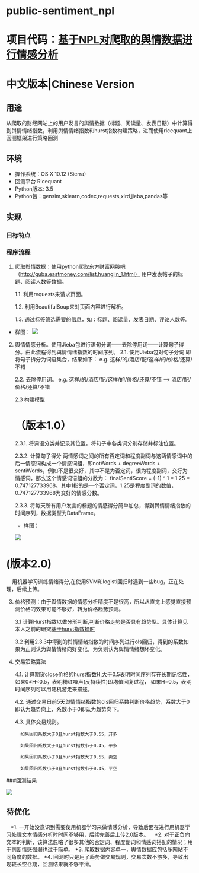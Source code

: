 # public-sentiment_npl
# 项目代码：[基于NPL对爬取的舆情数据进行情感分析](https://www.ricequant.com/community/topic/3339/)
# 中文版本|Chinese Version

## 用途

从爬取的财经网站上的用户发言的舆情数据（标题、阅读量、发表日期）中计算得到舆情情绪指数，利用舆情情绪指数和hurst指数构建策略，进而使用ricequant上回测框架进行策略回测

## 环境

* 操作系统：OS X 10.12 (Sierra) 
* 回测平台 Ricequant
* Python版本: 3.5
* Python包：gensim,sklearn,codec,requests,xlrd,jieba,pandas等

## 实现

### 目标特点


### 程序流程

1. 爬取舆情数据：使用python爬取东方财富网股吧（http://guba.eastmoney.com/list,huangjin_1.html） 用户发表帖子的标题、阅读人数等数据。

    1.1. 利用requests来请求页面。
  
    1.2. 利用BeautifulSoup来对页面内容进行解析。
  
    1.3. 通过标签筛选需要的信息，如：标题、阅读量、发表日期、评论人数等。
    
  * 样图：
  ![](http://i1.piimg.com/588926/4496c7b59e586ef2.jpg)
2. 舆情情感分析。使用Jieba包进行语句分词——去除停用词——计算句子得分。由此流程得到舆情情绪指数的时间序列。
    2.1. 使用Jieba包对句子分词 即将句子拆分为词语集合，结果如下：
        e.g. 这样/的/酒店/配/这样/的/价格/还算/不错
        
    2.2. 去除停用词。 e.g. 这样/的/酒店/配/这样/的/价格/还算/不错
                    --> 酒店/配/价格/还算/不错
                  
    2.3 构建模型 
      # （版本1.0）
  
      2.3.1. 将词语分类并记录其位置，将句子中各类词分别存储并标注位置。
    
      2.3.2. 计算句子得分 两情感词之间的所有否定词和程度副词与这两情感词中的后一情感词构成一个情感词组，即notWords + degreeWords + sentiWords，例如不是很交好，其中不是为否定词，很为程度副词，交好为情感词，那么这个情感词语组的分数为：
finalSentiScore = (-1) ^ 1 * 1.25 * 0.747127733968。其中1指的是一个否定词，1.25是程度副词的数值，0.747127733968为交好的情感分数。

      2.3.3. 将每天所有用户发言的标题的情感得分简单加总，得到舆情情绪指数的时间序列，数据类型为DataFrame。
      

    
    * 样图：
    
    ![](http://i2.muimg.com/588926/849cbc3fe8cd28b9.jpg)
   
  #  (版本2.0)
      
     用机器学习训练情绪得分,在使用SVM和logisti回归时遇到一些bug，正在处理，后续上传。
     
3. 价格预测：由于舆情数据的情感分析精度不是很高，所以从直觉上感觉直接预测价格的效果可能不够好，转为价格趋势预测。

    3.1 计算Hurst指数以做分形判断,判断价格走势是否具有趋势型。具体计算见本人之前的研究[基于hurst指数择时](https://www.ricequant.com/community/topic/2263/)
    
    3.2 利用2.3.3中得到的舆情情绪指数的时间序列进行ols回归，得到的系数如果为正则认为舆情情绪向好变化，为负则认为舆情情绪想坏变化。
    
4. 交易策略算法

    4.1. 计算期货close价格的hurst指数H,大于0.5表明时间序列存在长期记忆性，如果0≤H<0.5，表明粉红噪声(反持续性)即均值回复过程， 如果H=0.5，表明时间序列可以用随机游走来描述。
    
    4.2. 通过交易日前5天舆情情绪指数的ols回归系数判断价格趋势，系数大于0即认为趋势向上，系数小于0即认为趋势向下。
    
    4.3. 具体交易规则。
    
         如果回归系数大于0且hurst指数大于0.55，开多

         如果回归系数大于0且hurst指数小于0.45，平多

         如果回归系数小于0且hurst指数大于0.55，卖空

         如果回归系数小于0且hurst指数小于0.45，平空

###回测结果

  ![](http://i2.muimg.com/588926/731509f44ed06f0e.jpg)

## 待优化
    *1. 一开始没意识到需要使用机器学习来做情感分析，导致后面在进行用机器学习处理文本情感分析时时间不够用，后续完善后上传2.0版本。
    *2. 对于正负向文本的判断，该算法忽略了很多其他的否定词、程度副词和情感词搭配的情况；用于判断情感强弱也过于简单。
    *3. 爬取数据内容单一，舆情数据应包括多网站不同角度的数据。
    *4. 回测时只是用了趋势做交易规则，交易次数不够多，导致出现较长空仓期，回测结果就不够平滑。
